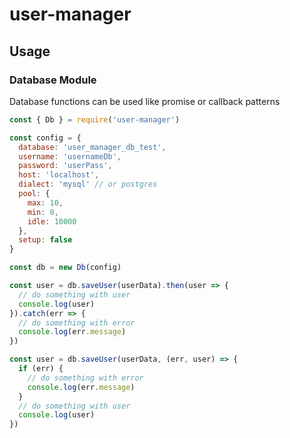 # user-manager

## Usage

### Database Module
Database functions can be used like promise or callback patterns

```js
const { Db } = require('user-manager')

const config = {
  database: 'user_manager_db_test',
  username: 'usernameDb',
  password: 'userPass',
  host: 'localhost',
  dialect: 'mysql' // or postgres
  pool: {
    max: 10,
    min: 0,
    idle: 10000
  },
  setup: false
}

const db = new Db(config)

const user = db.saveUser(userData).then(user => {
  // do something with user
  console.log(user)
}).catch(err => {
  // do something with error
  console.log(err.message)
})

const user = db.saveUser(userData, (err, user) => {
  if (err) {
    // do something with error
    console.log(err.message)
  }
  // do something with user
  console.log(user)
})
```
